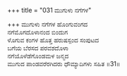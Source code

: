+++
title = "031 ಮುಗುಳು ನಗೆಗಳ"

+++
ಮುಗುಳು ನಗೆಗಳ ಹೊಂಗುವಂಗದ  
ನಗೆಮೊಗದೊಳಾನಂದ ಬಿಂದುಗ  
ಳೊಗುವ ಕಂಗಳ ಹೊತ್ತ ಹರುಷಸ್ಪಂದ ಸಂಪುಟದ   
ಬಗೆಯ ಬೆರಸದ ಪರವಶದೊಳಾ  
ನಗೆಯೊಳೆಡೆಗೊಂಡಮಳ ಜನ್ಮದ  
ಮುಗುದ ಪಾಂಡವರೆರಗಿದರು ಧೌಮ್ಯಾದಿಗಳು ಸಹಿತ      ॥31॥